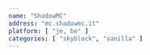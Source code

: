 ```yaml
---
name: "ShadowMC"
address: "mc.shadowmc.it"
platform: [ "je, be" ]
categories: [ "skyblock", "vanilla" ]
---
```

